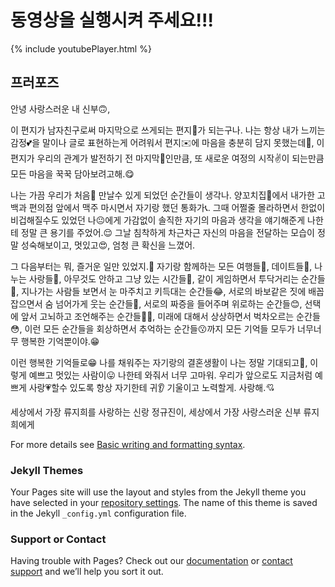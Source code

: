 # 동영상을 실행시켜 주세요!!!
{% include youtubePlayer.html %}

## 프러포즈

안녕 사랑스러운 내 신부🙃,

이 편지가 남자친구로써 마지막으로 쓰게되는 편지💌가 되는구나.
나는 항상 내가 느끼는 감정💕을 말이나 글로 표현하는게 어려워서 편지✉️에 마음을 충분히 담지 못했는데🤔, 이 편지가 우리의 관계가 발전하기 전 마지막🤞인만큼, 또 새로운 여정의 시작✌️이 되는만큼 모든 마음을 꾹꾹 담아보려고해.😋

나는 가끔 우리가 처음🍾 만날수 있게 되었던 순간들이 생각나. 양꼬치집🍖에서 내가한 고백과 편의점 앞에서 맥주 마시면서 자기랑 했던 통화가📞. 그때 어쩔줄 몰라하면서 한없이 비겁해질수도 있었던 나😐에게 가감없이 솔직한 자기의 마음과 생각을 얘기해준게 나한테 정말 큰 용기를 주었어.😌 그날 침착하게 차근차근 자신의 마음을 전달하는 모습이 정말 성숙해보이고, 멋있고😍, 엄청 큰 확신을 느꼈어.

그 다음부터는 뭐, 즐거운 일만 있었지.🤣 자기랑 함께하는 모든 여행들🚗, 데이트들🤝, 나누는 사랑들🔞, 아무것도 안하고 그냥 있는 시간들🌹, 같이 게임하면서 투닥거리는 순간들🤬, 지나가는 사람들 보면서 눈 마주치고 키득대는 순간들😂, 서로의 바보같은 짓에 배꼽잡으면서 숨 넘어가게 웃는 순간들🤪, 서로의 짜증을 들어주며 위로하는 순간들😊, 선택에 앞서 고뇌하고 조언해주는 순간들😵‍💫, 미래에 대해서 상상하면서 벅차오르는 순간들😳, 이런 모든 순간들을 회상하면서 추억하는 순간들😗까지 모든 기억들 모두가 너무너무 행복한 기억뿐이야.😁

이런 행복한 기억들로😁 나를 채워주는 자기랑의 결혼생활이 나는 정말 기대되고🥰, 이렇게 예쁘고 멋있는 사람이😛 나한테 와줘서 너무 고마워. 우리가 앞으로도 지금처럼 예쁘게 사랑💗할수 있도록 항상 자기한테 귀👂 기울이고 노력할게. 사랑해.💘

세상에서 가장 류지희를 사랑하는 신랑 정규진이,
세상에서 가장 사랑스러운 신부 류지희에게



For more details see [Basic writing and formatting syntax](https://docs.github.com/en/github/writing-on-github/getting-started-with-writing-and-formatting-on-github/basic-writing-and-formatting-syntax).

### Jekyll Themes

Your Pages site will use the layout and styles from the Jekyll theme you have selected in your [repository settings](https://github.com/luckymeetssalty/luckymeetssalty.github.io/settings/pages). The name of this theme is saved in the Jekyll `_config.yml` configuration file.

### Support or Contact

Having trouble with Pages? Check out our [documentation](https://docs.github.com/categories/github-pages-basics/) or [contact support](https://support.github.com/contact) and we’ll help you sort it out.
